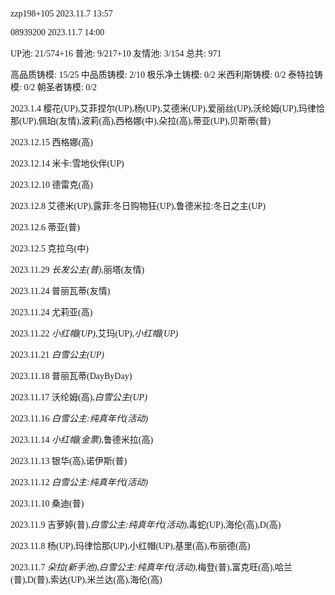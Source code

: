 <font face="Fira Code">

zzp198+105 2023.11.7 13:57

08939200 2023.11.7 14:00

UP池: 21/574+16  普池: 9/217+10  友情池: 3/154  总共: 971

高品质铸模: 15/25  中品质铸模: 2/10  极乐净土铸模: 0/2  米西利斯铸模: 0/2  泰特拉铸模: 0/2  朝圣者铸模: 0/2

2023.1.4 樱花(UP),艾菲捏尔(UP),杨(UP),艾德米(UP),爱丽丝(UP),沃纶姆(UP),玛律恰那(UP),佩珀(友情),波莉(高),西格娜(中),朵拉(高),蒂亚(UP),贝斯蒂(普)

2023.12.15 西格娜(高)

2023.12.14 米卡:雪地伙伴(UP)

2023.12.10 德雷克(高)

2023.12.8 艾德米(UP),露菲:冬日购物狂(UP),鲁德米拉:冬日之主(UP)

2023.12.6 蒂亚(普)

2023.12.5 克拉乌(中)

2023.11.29 *长发公主(普)*,丽塔(友情)

2023.11.24 普丽瓦蒂(友情)

2023.11.24 尤莉亚(高)

2023.11.22 *小红帽(UP)*,艾玛(UP),*小红帽(UP)*

2023.11.21 *白雪公主(UP)*

2023.11.18 普丽瓦蒂(DayByDay)

2023.11.17 沃纶姆(高),*白雪公主(UP)*

2023.11.16 *白雪公主:纯真年代(活动)*

2023.11.14 *小红帽(金票)*,鲁德米拉(高)

2023.11.13 银华(高),诺伊斯(普)

2023.11.12 *白雪公主:纯真年代(活动)*

2023.11.10 桑迪(普)

2023.11.9 吉萝婷(普),*白雪公主:纯真年代(活动)*,毒蛇(UP),海伦(高),D(高)

2023.11.8 杨(UP),玛律恰那(UP),小红帽(UP),基里(高),布丽德(高)

2023.11.7 *朵拉(新手池)*,*白雪公主:纯真年代(活动)*,梅登(普),富克旺(高),哈兰(普),D(普),索达(UP),米兰达(高),海伦(高)

</font>

